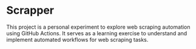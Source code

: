 # Scrapper

This project is a personal experiment to explore web scraping automation using GitHub Actions. It serves as a learning exercise to understand and implement automated workflows for web scraping tasks.

